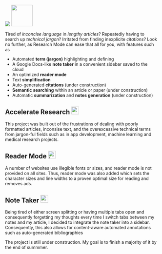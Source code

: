 <a href="https://chrome.google.com/webstore/detail/researchy/ngeljggnajfepdokmccoolkjbomnlime"><img src="https://developer.chrome.com/webstore/images/ChromeWebStore_BadgeWBorder_v2_206x58.png"/></a>
<a href="https://github.com/kevinlu1248/researchy-chrome-extension"><img src="https://github.githubassets.com/images/modules/logos_page/GitHub-Mark.png" height="70"/></a>

Tired of *inconcise language* in *lengthy articles*? Repeatedly having to search up *technical jargon*? Irritated from finding inexplicite *citations*? Look no further, as Research Mode can ease that all for you, with features such as
* Automated **term (jargon)** highlighting and defining
* A Google Docs-like **note taker** in a convenient sidebar saved to the cloud
* An optimized **reader mode**
* Text **simplification**
* Auto-generated **citations** (under construction)
* **Semantic searching** within an article or paper (under construction)
* Automatic **summarization** and **notes generation** (under construction)

## Accelerate Research <img src="https://github.githubassets.com/images/icons/emoji/unicode/1f52c.png" alt="microscope" width="25"/>

This project was built out of the frustrations of dealing with poorly formatted articles, inconsise text, and the overexcessive technical terms from jargon-ful fields such as in app development, machine learning and medical research projects. 

## Reader Mode <img src="https://github.githubassets.com/images/icons/emoji/unicode/1f4d6.png" alt="book" width="25"/>
A number of websites use illegible fonts or sizes, and reader mode is not provided on all sites. Thus, reader mode was also added which sets the character sizes and line widths to a proven optimal size for reading and removes ads. 

## Note Taker <img src="https://github.githubassets.com/images/icons/emoji/unicode/1f4dd.png" alt="memo" width="25"/>
Being tired of either screen splitting or having multiple tabs open and consequently forgetting my thoughts every time I switch tabs between my notes and my article, I decided to integrate the note taker into a sidebar. Consequently, this also allows for content-aware automated annotations such as auto-generated bibliographies

The project is still under construction. My goal is to finish a majority of it by the end of summmer.
